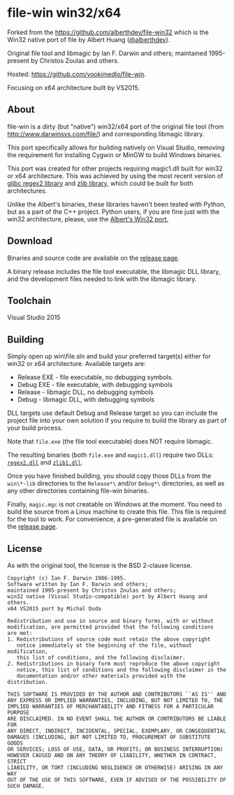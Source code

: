 file-win win32/x64
==================
Forked from the https://github.com/alberthdev/file-win32 which is the Win32 native port of file by Albert Huang ([@alberthdev]).

Original file tool and libmagic by Ian F. Darwin and others;
maintained 1995-present by Christos Zoulas and others.

Hosted: https://github.com/vookimedlo/file-win.

Focusing on x64 architecture built by VS2015.

About
------
file-win is a dirty (but "native") win32/x64 port of the original file
tool (from http://www.darwinsys.com/file/) and corresponding libmagic
library.

This port specifically allows for building natively on Visual Studio,
removing the requirement for installing Cygwin or MinGW to build
Windows binaries.

This port was created for other projects requiring magic1.dll built for
win32 or x64 architecture. This was achieved by using the most recent
version of [glibc regex2 library](https://github.com/vookimedlo/glibc-win/releases/tag/glibc-2.24-regex-vs2015) and [zlib library](https://github.com/vookimedlo/zlib/releases/tag/ZLIB_1_2_8__VS2015), which could be built for both architectures.

Unlike the Albert's binaries, these libraries haven't been tested with Python, but as a part of the C++ project.
Python users, if you are fine just with the win32 architecture, please, use the [Albert's Win32 port.](https://github.com/alberthdev/file-win32)

Download
---------
Binaries and source code are available on the [release page][1].

A binary release includes the file tool executable, the libmagic DLL
library, and the development files needed to link with the libmagic
library.

Toolchain
-------------
Visual Studio 2015

Building
---------
Simply open up win\file.sln and build your preferred target(s) either for win32 or x64 architecture.
Available targets are:

 * Release EXE - file executable, no debugging symbols.
 * Debug EXE - file executable, with debugging symbols
 * Release - libmagic DLL, no debugging symbols
 * Debug - libmagic DLL, with debugging symbols

DLL targets use default Debug and Release target so you can include the project file into your own solution if you require to build the library as part of your build process.

Note that `file.exe` (the file tool executable) does NOT require
libmagic.

The resulting binaries (both `file.exe` and `magic1.dll`) require two
DLLs: [`regex2.dll`](https://github.com/vookimedlo/glibc-win/releases/tag/glibc-2.24-regex-vs2015) and [`zlib1.dll`](https://github.com/vookimedlo/zlib/releases/tag/ZLIB_1_2_8__VS2015).

Once you have finished building, you should copy those DLLs from the
`win\*-lib` directories to the `Release*\` and/or `Debug*\`
directories, as well as any other directories containing file-win
binaries.

Finally, `magic.mgc` is not creatable on Windows at the moment. You
need to build the source from a Linux machine to create this file.
This file is required for the tool to work. For convenience, a
pre-generated file is available on the [release page][1].

License
--------
As with the original tool, the license is the BSD 2-clause license.

    Copyright (c) Ian F. Darwin 1986-1995.
    Software written by Ian F. Darwin and others;
    maintained 1995-present by Christos Zoulas and others;
    win32 native (Visual Studio-compatible) port by Albert Huang and others.
    x64 VS2015 port by Michal Duda
    
    Redistribution and use in source and binary forms, with or without
    modification, are permitted provided that the following conditions
    are met:
    1. Redistributions of source code must retain the above copyright
       notice immediately at the beginning of the file, without modification,
       this list of conditions, and the following disclaimer.
    2. Redistributions in binary form must reproduce the above copyright
       notice, this list of conditions and the following disclaimer in the
       documentation and/or other materials provided with the distribution.
     
    THIS SOFTWARE IS PROVIDED BY THE AUTHOR AND CONTRIBUTORS ``AS IS'' AND
    ANY EXPRESS OR IMPLIED WARRANTIES, INCLUDING, BUT NOT LIMITED TO, THE
    IMPLIED WARRANTIES OF MERCHANTABILITY AND FITNESS FOR A PARTICULAR PURPOSE
    ARE DISCLAIMED. IN NO EVENT SHALL THE AUTHOR OR CONTRIBUTORS BE LIABLE FOR
    ANY DIRECT, INDIRECT, INCIDENTAL, SPECIAL, EXEMPLARY, OR CONSEQUENTIAL
    DAMAGES (INCLUDING, BUT NOT LIMITED TO, PROCUREMENT OF SUBSTITUTE GOODS
    OR SERVICES; LOSS OF USE, DATA, OR PROFITS; OR BUSINESS INTERRUPTION)
    HOWEVER CAUSED AND ON ANY THEORY OF LIABILITY, WHETHER IN CONTRACT, STRICT
    LIABILITY, OR TORT (INCLUDING NEGLIGENCE OR OTHERWISE) ARISING IN ANY WAY
    OUT OF THE USE OF THIS SOFTWARE, EVEN IF ADVISED OF THE POSSIBILITY OF
    SUCH DAMAGE.

[1]: https://github.com/vookimedlo/file-win/releases
[@alberthdev]: https://github.com/alberthdev
